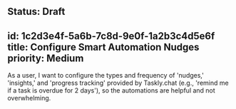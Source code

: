 Status: Draft
---
id: 1c2d3e4f-5a6b-7c8d-9e0f-1a2b3c4d5e6f
title: Configure Smart Automation Nudges
priority: Medium
---
As a user, I want to configure the types and frequency of 'nudges,' 'insights,' and 'progress tracking' provided by Taskly.chat (e.g., 'remind me if a task is overdue for 2 days'), so the automations are helpful and not overwhelming.